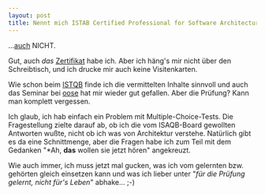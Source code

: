 ```yaml
---
layout: post
title: Nennt mich ISTAB Certified Professional for Software Architecture, Foundation Level
---
```


...[auch][0] NICHT.

Gut, auch *das* [Zertifikat][1] habe ich. Aber ich häng's mir nicht über den
Schreibtisch, und ich drucke mir auch keine Visitenkarten.

Wie schon beim [ISTQB][0] finde ich die vermittelten Inhalte sinnvoll
und auch das Seminar bei [oose][2] hat mir wieder gut gefallen. Aber die
Prüfung? Kann man komplett vergessen.

Ich glaub, ich hab einfach ein Problem mit Multiple-Choice-Tests. Die
Fragestellung zielte darauf ab, ob ich die vom ISAQB-Board gewollten
Antworten wußte, nicht ob ich was von Architektur verstehe. Natürlich
gibt es da eine Schnittmenge, aber die Fragen habe ich zum Teil mit dem
Gedanken "*Ah, **das** wollen sie jetzt hören" angekreuzt.

Wie auch immer, ich muss jetzt mal gucken, was ich vom gelernten bzw.
gehörten gleich einsetzen kann und was ich lieber unter "*für die
Prüfung gelernt, nicht für's Leben*" abhake... ;-)


[0]: /2009/07/10/nennt-mich-istqb-certified-tester-foundation-level/
[1]: http://www.isaqb.org/
[2]: http://oose.de/


